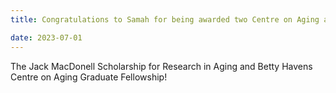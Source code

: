 ```yaml
---
title: Congratulations to Samah for being awarded two Centre on Aging awards!

date: 2023-07-01
---
```


The Jack MacDonell Scholarship for Research in Aging and Betty Havens Centre on Aging Graduate Fellowship!
<!--more-->

